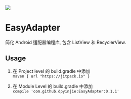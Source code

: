 [![](https://jitpack.io/v/dpyinjie/EasyAdapter.svg)](https://jitpack.io/#dpyinjie/EasyAdapter)

# EasyAdapter
简化 Android 适配器编程库, 包含 ListView 和 RecyclerView.

## Usage
1. 在 Project level 的 build.gradle 中添加   
`maven { url "https://jitpack.io" } `  
 
2. 在 Module Level 的 build.gradle 中添加   
`compile 'com.github.dpyinjie:EasyAdapter:0.1.1' `

	 
